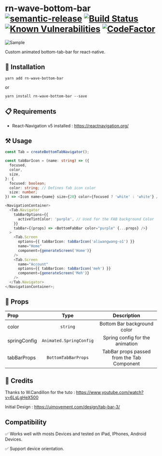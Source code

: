 # rn-wave-bottom-bar [![semantic-release](https://img.shields.io/badge/%20%20%F0%9F%93%A6%F0%9F%9A%80-semantic--release-e10079.svg)](https://github.com/semantic-release/semantic-release) [![Build Status](https://travis-ci.org/Jm-Zion/rn-wave-bottom-bar.svg?branch=master)](https://travis-ci.org/Jm-Zion/rn-wave-bottom-bar) [![Known Vulnerabilities](https://snyk.io/test/github/Jm-Zion/rn-wave-bottom-bar/badge.svg)](https://snyk.io/test/github/Jm-Zion/rn-wave-bottom-bar) [![CodeFactor](https://www.codefactor.io/repository/github/jm-zion/rn-wave-bottom-bar/badge)](https://www.codefactor.io/repository/github/jm-zion/rn-wave-bottom-bar)

![Sample](./myVideo.gif)

Custom animated bottom-tab-bar for react-native.

## 💾 Installation

```
yarn add rn-wave-bottom-bar
```

or

```
yarn install rn-wave-bottom-bar --save
```

## 📋 Requirements

- React-Navigation v5 installed : https://reactnavigation.org/

## ⚒️ Usage

```typescript
const Tab = createBottomTabNavigator();

const tabBarIcon = (name: string) => ({
  focused,
  color,
  size,
}: {
  focused: boolean;
  color: string; // Defines fab icon color
  size: number;
}) => <Icon name={name} size={28} color={focused ? 'white' : 'white'} />;

<NavigationContainer>
  <Tab.Navigator
    tabBarOptions={{
      activeTintColor: 'purple', // Used for the FAB background Color
    }}
    tabBar={(props) => <BottomFabBar color="purple" {...props} />}
  >
    <Tab.Screen
      options={{ tabBarIcon: tabBarIcon('aliwangwang-o1') }}
      name="Home"
      component={generateScreen('Home')}
    />
    <Tab.Screen
      name="Account"
      options={{ tabBarIcon: tabBarIcon('meh') }}
      component={generateScreen('Meh')}
    />
  </Tab.Navigator>
</NavigationContainer>;
```

## 🔧 Props

| Prop         |          Type           |                Description                 |
| :----------- | :---------------------: | :----------------------------------------: |
| color        |        `string`         |        Bottom Bar background color         |
| springConfig | `Animated.SpringConfig` |      Spring config for the animation       |
| tabBarProps  |   `BottomTabBarProps`   | TabBar props passed from the Tab Component |

## 📄 Credits

Thanks to W.Candillon for the tuto : https://www.youtube.com/watch?v=6LsLgHeX500

Initial Design : https://uimovement.com/design/tab-bar-3/

## Compatibility

✅ Works well with mosts Devices and tested on iPad, IPhones, Android Devices.

✅ Support device orientation.
